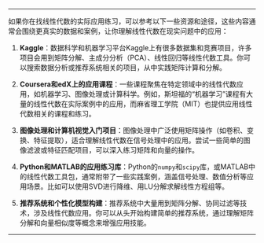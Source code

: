 
---

如果你在找线性代数的实际应用练习，可以参考以下一些资源和途径，这些内容通常会围绕更真实的数据和案例，让你理解线性代数在现实问题中的应用：

1. **Kaggle**：数据科学和机器学习平台Kaggle上有很多数据集和竞赛项目，许多项目会用到矩阵分解、主成分分析（PCA）、线性回归等线性代数工具。你可以搜索数据分析或推荐系统相关的项目，从中实践矩阵计算和分解。

2. **Coursera和edX上的应用课程**：一些课程聚焦在特定领域中的线性代数应用，如机器学习、图像处理或计算科学。例如，斯坦福的“机器学习”课程有大量的线性代数在实际案例中的应用，而麻省理工学院（MIT）也提供应用线性代数相关的课程和练习。

3. **图像处理和计算机视觉入门项目**：图像处理中广泛使用矩阵操作（如卷积、变换、特征提取），适合理解线性代数在信号处理中的应用。尝试一些简单的图像滤波或特征匹配项目，可以深入练习矩阵和向量的操作。

4. **Python和MATLAB的应用练习库**：Python的`numpy`和`scipy`库，或MATLAB中的线性代数工具包，通常附带了一些实践案例，涵盖信号处理、数值分析等应用场景。比如可以使用SVD进行降维、用LU分解求解线性方程组等。

5. **推荐系统和个性化模型构建**：推荐系统中大量用到矩阵分解、协同过滤等技术，涉及线性代数应用。你可以从头开始构建简单的推荐系统，通过理解矩阵分解和向量相似度等概念来增强应用技能。

---

